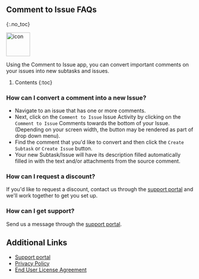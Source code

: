 ## Comment to Issue FAQs
{:.no_toc}

<img alt="icon" src="{{ 'assets/comment-to-issue-icon.svg' | relative_url }}" width="64" height="64"/> 

Using the Comment to Issue app, you can convert important comments on your issues into new subtasks and issues.

1. Contents
{:toc}

### How can I convert a comment into a new Issue?

- Navigate to an issue that has one or more comments.
- Next, click on the `Comment to Issue` Issue Activity by clicking on the `Comment to Issue` Comments towards the bottom of your Issue. (Depending on your screen width, the button may be rendered as part of drop down menu).
- Find the comment that you'd like to convert and then click the `Create Subtask` or `Create Issue` button.
- Your new Subtask/Issue will have its description filled automatically filled in with the text and/or attachments from the source comment.

### How can I request a discount?
If you'd like to request a discount, contact us through the [support portal](https://firstdawnllc.atlassian.net/servicedesk/customer/portal/1) and we'll work together to get you set up.

### How can I get support?
Send us a message through the [support portal](https://firstdawnllc.atlassian.net/servicedesk/customer/portal/1).

## Additional Links
- [Support portal](https://firstdawnllc.atlassian.net/servicedesk/customer/portal/1)
- [Privacy Policy](/comment-to-issue-privacy)
- [End User License Agreement](comment-to-issue-eula)
